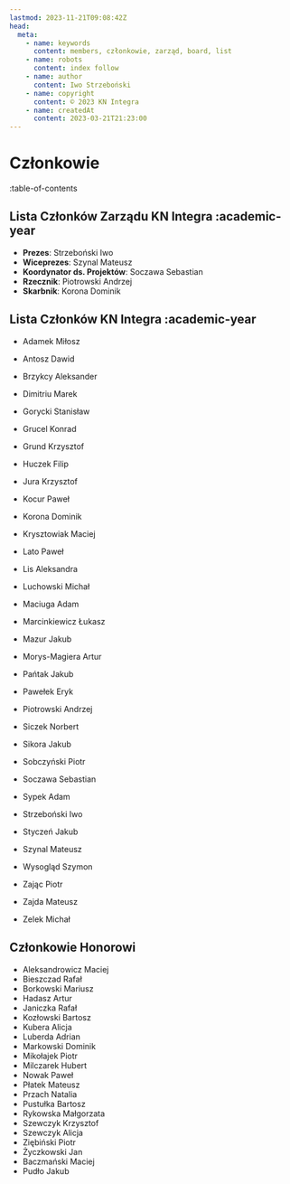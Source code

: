 ```yaml
---
lastmod: 2023-11-21T09:08:42Z
head:
  meta:
    - name: keywords
      content: members, członkowie, zarząd, board, list
    - name: robots
      content: index follow
    - name: author
      content: Iwo Strzeboński
    - name: copyright
      content: © 2023 KN Integra
    - name: createdAt
      content: 2023-03-21T21:23:00
---
```


# Członkowie

:table-of-contents

## Lista Członków Zarządu KN Integra :academic-year

- **Prezes**: Strzeboński Iwo
- **Wiceprezes**: Szynal Mateusz
- **Koordynator ds. Projektów**: Soczawa Sebastian
- **Rzecznik**: Piotrowski Andrzej
- **Skarbnik**: Korona Dominik

## Lista Członków KN Integra :academic-year

- Adamek Miłosz
- Antosz Dawid

- Brzykcy Aleksander

- Dimitriu Marek

- Gorycki Stanisław
- Grucel Konrad
- Grund Krzysztof

- Huczek Filip

- Jura Krzysztof

- Kocur Paweł
- Korona Dominik
- Krysztowiak Maciej

- Lato Paweł
- Lis Aleksandra
- Luchowski Michał

- Maciuga Adam
- Marcinkiewicz Łukasz
- Mazur Jakub
- Morys-Magiera Artur

- Pańtak Jakub
- Pawełek Eryk
- Piotrowski Andrzej

- Siczek Norbert
- Sikora Jakub
- Sobczyński Piotr
- Soczawa Sebastian
- Sypek Adam
- Strzeboński Iwo
- Styczeń Jakub
- Szynal Mateusz

- Wysogląd Szymon

- Zając Piotr
- Zajda Mateusz
- Zelek Michał

## Członkowie Honorowi

- Aleksandrowicz Maciej
- Bieszczad Rafał
- Borkowski Mariusz
- Hadasz Artur
- Janiczka Rafał
- Kozłowski Bartosz
- Kubera Alicja
- Luberda Adrian
- Markowski Dominik
- Mikołajek Piotr
- Milczarek Hubert
- Nowak Paweł
- Płatek Mateusz
- Przach Natalia
- Pustułka Bartosz
- Rykowska Małgorzata
- Szewczyk Krzysztof
- Szewczyk Alicja
- Ziębiński Piotr
- Życzkowski Jan
- Baczmański Maciej
- Pudło Jakub
